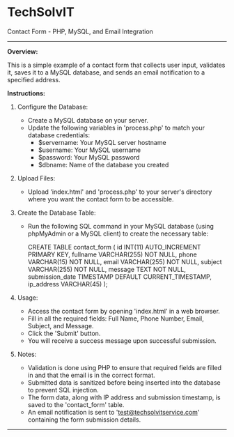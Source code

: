 # TechSolvIT
Contact Form - PHP, MySQL, and Email Integration

---

**Overview:**

This is a simple example of a contact form that collects user input, validates it, saves it to a MySQL database, and sends an email notification to a specified address.

**Instructions:**

1. Configure the Database:

   - Create a MySQL database on your server.
   - Update the following variables in 'process.php' to match your database credentials:
     - $servername: Your MySQL server hostname
     - $username: Your MySQL username
     - $password: Your MySQL password
     - $dbname: Name of the database you created

2. Upload Files:

   - Upload 'index.html' and 'process.php' to your server's directory where you want the contact form to be accessible.

3. Create the Database Table:

   - Run the following SQL command in your MySQL database (using phpMyAdmin or a MySQL client) to create the necessary table:
     
     CREATE TABLE contact_form (
         id INT(11) AUTO_INCREMENT PRIMARY KEY,
         fullname VARCHAR(255) NOT NULL,
         phone VARCHAR(15) NOT NULL,
         email VARCHAR(255) NOT NULL,
         subject VARCHAR(255) NOT NULL,
         message TEXT NOT NULL,
         submission_date TIMESTAMP DEFAULT CURRENT_TIMESTAMP,
         ip_address VARCHAR(45)
     );

4. Usage:

   - Access the contact form by opening 'index.html' in a web browser.
   - Fill in all the required fields: Full Name, Phone Number, Email, Subject, and Message.
   - Click the 'Submit' button.
   - You will receive a success message upon successful submission.

5. Notes:

   - Validation is done using PHP to ensure that required fields are filled in and that the email is in the correct format.
   - Submitted data is sanitized before being inserted into the database to prevent SQL injection.
   - The form data, along with IP address and submission timestamp, is saved to the 'contact_form' table.
   - An email notification is sent to 'test@techsolvitservice.com' containing the form submission details.

---





